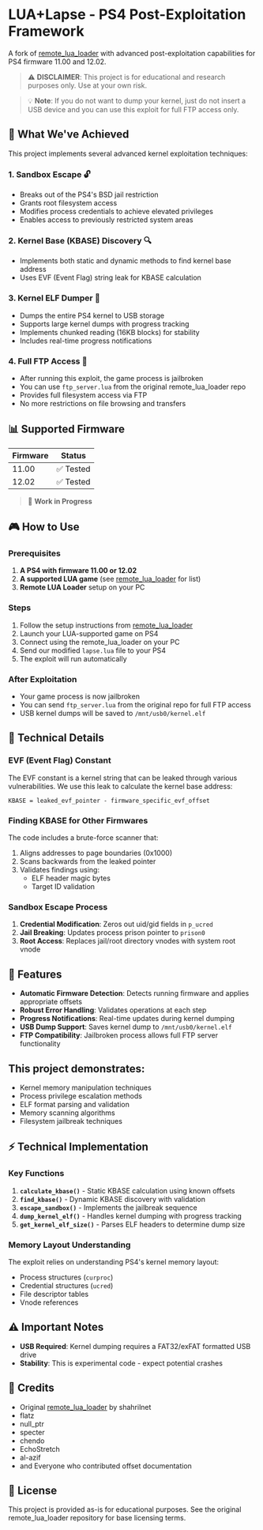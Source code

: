 # LUA+Lapse - PS4 Post-Exploitation Framework

A fork of [remote_lua_loader](https://github.com/shahrilnet/remote_lua_loader) with advanced post-exploitation capabilities for PS4 firmware 11.00 and 12.02.

> ⚠️ **DISCLAIMER**: This project is for educational and research purposes only. Use at your own risk.

> 💡 **Note**: If you do not want to dump your kernel, just do not insert a USB device and you can use this exploit for full FTP access only.

## 🎯 What We've Achieved

This project implements several advanced kernel exploitation techniques:

### 1. **Sandbox Escape** 🔓

- Breaks out of the PS4's BSD jail restriction
- Grants root filesystem access
- Modifies process credentials to achieve elevated privileges
- Enables access to previously restricted system areas

### 2. **Kernel Base (KBASE) Discovery** 🔍

- Implements both static and dynamic methods to find kernel base address
- Uses EVF (Event Flag) string leak for KBASE calculation

### 3. **Kernel ELF Dumper** 💾

- Dumps the entire PS4 kernel to USB storage
- Supports large kernel dumps with progress tracking
- Implements chunked reading (16KB blocks) for stability
- Includes real-time progress notifications

### 4. **Full FTP Access** 📁

- After running this exploit, the game process is jailbroken
- You can use `ftp_server.lua` from the original remote_lua_loader repo
- Provides full filesystem access via FTP
- No more restrictions on file browsing and transfers

## 📊 Supported Firmware

| Firmware | Status    |
| -------- | --------- |
| 11.00    | ✅ Tested |
| 12.02    | ✅ Tested |

> 🚧 **Work in Progress**

## 🎮 How to Use

### Prerequisites

1. **A PS4 with firmware 11.00 or 12.02**
2. **A supported LUA game** (see [remote_lua_loader](https://github.com/shahrilnet/remote_lua_loader) for list)
3. **Remote LUA Loader** setup on your PC

### Steps

1. Follow the setup instructions from [remote_lua_loader](https://github.com/shahrilnet/remote_lua_loader)
2. Launch your LUA-supported game on PS4
3. Connect using the remote_lua_loader on your PC
4. Send our modified `lapse.lua` file to your PS4
5. The exploit will run automatically

### After Exploitation

- Your game process is now jailbroken
- You can send `ftp_server.lua` from the original repo for full FTP access
- USB kernel dumps will be saved to `/mnt/usb0/kernel.elf`

## 🔧 Technical Details

### EVF (Event Flag) Constant

The EVF constant is a kernel string that can be leaked through various vulnerabilities. We use this leak to calculate the kernel base address:

```
KBASE = leaked_evf_pointer - firmware_specific_evf_offset
```

### Finding KBASE for Other Firmwares

The code includes a brute-force scanner that:

1. Aligns addresses to page boundaries (0x1000)
2. Scans backwards from the leaked pointer
3. Validates findings using:
   - ELF header magic bytes
   - Target ID validation

### Sandbox Escape Process

1. **Credential Modification**: Zeros out uid/gid fields in `p_ucred`
2. **Jail Breaking**: Updates process prison pointer to `prison0`
3. **Root Access**: Replaces jail/root directory vnodes with system root vnode

## 🚀 Features

- **Automatic Firmware Detection**: Detects running firmware and applies appropriate offsets
- **Robust Error Handling**: Validates operations at each step
- **Progress Notifications**: Real-time updates during kernel dumping
- **USB Dump Support**: Saves kernel dump to `/mnt/usb0/kernel.elf`
- **FTP Compatibility**: Jailbroken process allows full FTP server functionality

## This project demonstrates:

- Kernel memory manipulation techniques
- Process privilege escalation methods
- ELF format parsing and validation
- Memory scanning algorithms
- Filesystem jailbreak techniques

## ⚡ Technical Implementation

### Key Functions

1. **`calculate_kbase()`** - Static KBASE calculation using known offsets
2. **`find_kbase()`** - Dynamic KBASE discovery with validation
3. **`escape_sandbox()`** - Implements the jailbreak sequence
4. **`dump_kernel_elf()`** - Handles kernel dumping with progress tracking
5. **`get_kernel_elf_size()`** - Parses ELF headers to determine dump size

### Memory Layout Understanding

The exploit relies on understanding PS4's kernel memory layout:

- Process structures (`curproc`)
- Credential structures (`ucred`)
- File descriptor tables
- Vnode references

## ⚠️ Important Notes

- **USB Required**: Kernel dumping requires a FAT32/exFAT formatted USB drive
- **Stability**: This is experimental code - expect potential crashes

## 📝 Credits

- Original [remote_lua_loader](https://github.com/shahrilnet/remote_lua_loader) by shahrilnet
- flatz
- null_ptr
- specter
- chendo
- EchoStretch
- al-azif
- and Everyone who contributed offset documentation

## 📜 License

This project is provided as-is for educational purposes. See the original remote_lua_loader repository for base licensing terms.
